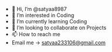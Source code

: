- 👋 Hi, I’m @satyaa8987
- 👀 I’m interested in Coding
- 🌱 I’m currently learning Coding
- 💞️ I’m looking to collaborate on Projects
- 📫 How to reach me
- Email me -> satyaa233106@gmail.com

<!---
satyaa8987/satyaa8987 is a ✨ special ✨ repository because its `README.md` (this file) appears on your GitHub profile.
You can click the Preview link to take a look at your changes.
--->

